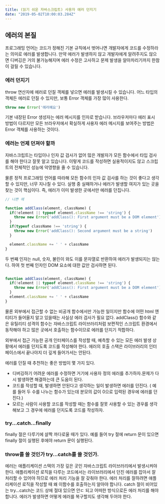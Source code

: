 ```yaml
---
title: (읽기 쉬운 자바스크립트) 사용자 에러 던지기
date: "2019-05-02T10:00:03.284Z"
---
```


## 에러의 본질

프로그래밍 언어는 코드가 정해진 기본 규칙에서 벗어나면 개발자에게 코드를 수정하라는 의미로 에러를 발생합니다.
만약 에러가 발생하지 않고 개발자에게 알려주지도 않으면 디버깅은 거의 불가능해지며 에러 수정은 고사하고 문제 발생을 알아차리기까지 한참이 걸릴 수 있습니다.

### 에러 던지기

throw 연산자에 에러로 던질 객체를 넣으면 에러를 발생시킬 수 있습니다. 어느 타입의 객체든 에러로 던질 수 있지만, 보통 Error 객체를 가장 많이 사용한다.

```javascript
throw new Error('에러예요')
```

기본 내장된 Error 생성자는 에러 메시지를 인자로 받습니다. 
브라우저마다 에러 표시 방법이 다르지만 모든 브라우저에서 확실하게 사용자 에러 메시지를 보여주는 방법은 Error 객체를 사용하는 것이다.

### 에러는 언제 던져야 할까

자바스크립트는 타입이나 인자 값 검사가 없어 많은 개발자가 모든 함수에서 타입 검사를 해야 한다고 잘못 알고 있습니다. 이렇게 코드를 작성하면 실용적이지도 않고 스크립트의 전체적인 성능에 악영향을 줄 수 있습니다.

물론 정적 프로그래밍 언어를 따라해 모든 함수의 인자 값 검사를 하는 것이 좋다고 생각할 수 있지만, 너무 지나칠 수 있다. 실행 중 실패하거나 에러가 발생할 여지가 있는 곳을 찾는 것이 핵심이다. 즉, 에러가 이미 발생한 곳에서만 에러를 던집니다. 

```javascript
// 나쁜 예

function addClass(element, className) {
  if(!element || typeof element.className !== 'string') {
    throw new Error('addClass(): First argument must be a DOM element')
  }
  if(typeof className !== 'string') {
    throw new Error('addClass(): Second argument must be a string')
  }

  element.className += ' ' + className
}
```

두 번째 인자는 null, 숫자, 불린이 와도 이를 문자열로 반환하여 에러가 발생되지는 않는다. 하여 첫 번째 인자인 DOM 요소에 대한 값만 검사하면 된다.

```javascript

function addClass(element, className) {
  if(!element || typeof element.className !== 'string') {
    throw new Error('addClass(): First argument must be a DOM element')
  }
  element.className += ' ' + className
}
```

물론 외부에서 접근할 수 없는 비공개 함수에서만 가능한 일이지만 함수에 어떤 html 엔티티가 들어올지 알고 있을때는 사실상 에러 검사가 필요 없다. 
addClass() 함수와 같은 유틸리티 성격의 함수는 자바스크립트 라이브러리처럼 보편적인 스크립트 환경에서 동작해야 하고 많은 곳에서 호출하는 함수이므로 에러를 던지기 적합하다.

외부에서 접근 가능한 공개 인터페이스를 작성할 때, 예측할 수 있는 모든 에러 발생 상황에서 에러를 던지도록 코드를 작성해야 한다. 
에러의 호출 스택은 라이브러리의 인터페이스에서 끝나야지 더 깊게 들어가서는 안된다. 

에러를 던질 때 추천하는 좋은 방법이 몇 가지 있다.

- 디버깅하기 어려운 에러를 수정하면 거기에 사용자 정의 에러를 추가하자.문제가 다시 발생하면 해결하는데 큰 도움이 된다.
- 코드를 작성할 때, 발생하면 안된다고 생각하는 일이 발생하면 에러를 던진다. ( 예를 들어 두 수를 나누는 함수가 있는데 분모의 값이 0으로 입력된 경우에 에러를 던진다.)
- 모르는 사람이 사용할 코드를 작성할 때는 함수를 잘못 사용할 수 있는 경우를 생각해보고 그 경우에 에러를 던지도록 코드를 작성하자. 


### try...catch...finally

finally 절은 다루기에 살짝 까다로울 때가 있다. 예를 들어 try 절에 return 문이 있으면 finally 절이 실행된 후에야 return 문이 실행된다. 

### throw를 쓸 것인가 try...catch를 쓸 것인가.

에러는 애플리케이션 스택의 가장 깊은 곳인 자바스크립트 라이브러리에서 발생시켜야 한다. 애플리케이션 로직을 다루는 코드에서는 라이브러리에서 던진 에러를 잡아서 잘 처리할 수 있어야 하므로 에러 처리 기능을 잘 갖춰야 한다. 
에러 처리를 잘하려면 애플리케이션 로직을 작성할 때 왜 이함수를 호출하는지 알아야 합니다. 
catch 절이 비어있는 try...catch는 코드 상에 절대 있으면 안ㄷ 되고 어떠한 방식으로든 에러 처리를 해야 합니다. 
에러가 발생하면 어떻게 에러를 복구할지도 생각해 두어야 한다.


